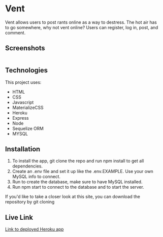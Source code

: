 # Vent

Vent allows users to post rants online as a way to destress. The hot air has to go somewhere, why not vent online? Users can register, log in, post, and comment. 

## Screenshots

<img src="" />

## Technologies

This project uses:

- HTML
- CSS
- Javascript
- MaterializeCSS
- Heroku
- Express
- Node
- Sequelize ORM
- MYSQL


## Installation

1. To install the app, git clone the repo and run npm install to get all dependencies.
2. Create an .env file and set it up like the .env.EXAMPLE.  Use your own MySQL info to connect.
3. Run to create the database, make sure to have MySQL installed.
4. Run npm start to connect to the database and to start the server.

If you'd like to take a closer look at this site, you can download the repository by git cloning

## Live Link

[Link to deployed Heroku app](https://dry-woodland-00962.herokuapp.com/)











